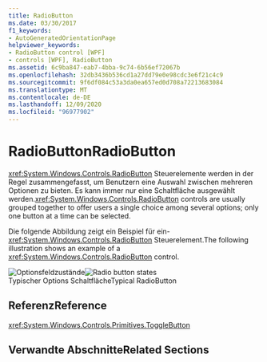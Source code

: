 ```yaml
---
title: RadioButton
ms.date: 03/30/2017
f1_keywords:
- AutoGeneratedOrientationPage
helpviewer_keywords:
- RadioButton control [WPF]
- controls [WPF], RadioButton
ms.assetid: 6c9ba847-eab7-4bba-9c74-6b56ef72067b
ms.openlocfilehash: 32db3436b536cd1a27dd79e0e98cdc3e6f21c4c9
ms.sourcegitcommit: 9f6df084c53a3da0ea657ed0d708a72213683084
ms.translationtype: MT
ms.contentlocale: de-DE
ms.lasthandoff: 12/09/2020
ms.locfileid: "96977902"
---
```

# <a name="radiobutton"></a><span data-ttu-id="05305-102">RadioButton</span><span class="sxs-lookup"><span data-stu-id="05305-102">RadioButton</span></span>
<span data-ttu-id="05305-103"><xref:System.Windows.Controls.RadioButton> Steuerelemente werden in der Regel zusammengefasst, um Benutzern eine Auswahl zwischen mehreren Optionen zu bieten. Es kann immer nur eine Schaltfläche ausgewählt werden.</span><span class="sxs-lookup"><span data-stu-id="05305-103"><xref:System.Windows.Controls.RadioButton> controls are usually grouped together to offer users a single choice among several options; only one button at a time can be selected.</span></span>  
  
 <span data-ttu-id="05305-104">Die folgende Abbildung zeigt ein Beispiel für ein- <xref:System.Windows.Controls.RadioButton> Steuerelement.</span><span class="sxs-lookup"><span data-stu-id="05305-104">The following illustration shows an example of a <xref:System.Windows.Controls.RadioButton> control.</span></span>  
  
 <span data-ttu-id="05305-105">![Optionsfeldzustände](./media/ss-ctl-radiobuttons.gif "SS_CTL_radiobuttons")</span><span class="sxs-lookup"><span data-stu-id="05305-105">![Radio button states](./media/ss-ctl-radiobuttons.gif "SS_CTL_radiobuttons")</span></span>  
<span data-ttu-id="05305-106">Typischer Options Schaltfläche</span><span class="sxs-lookup"><span data-stu-id="05305-106">Typical RadioButton</span></span>  
  
## <a name="reference"></a><span data-ttu-id="05305-107">Referenz</span><span class="sxs-lookup"><span data-stu-id="05305-107">Reference</span></span>  
 <xref:System.Windows.Controls.Primitives.ToggleButton>  
  
## <a name="related-sections"></a><span data-ttu-id="05305-108">Verwandte Abschnitte</span><span class="sxs-lookup"><span data-stu-id="05305-108">Related Sections</span></span>
